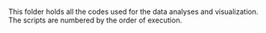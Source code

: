 This folder holds all the codes used for the data analyses and visualization. The scripts are numbered by the order of execution.
